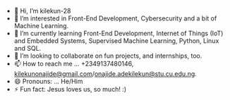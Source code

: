 - 👋 Hi, I’m kilekun-28
- 👀 I’m interested in Front-End Development, Cybersecurity and a bit of Machine Learning.
- 🌱 I’m currently learning Front-End Development,  Internet of Things (IoT) and Embedded Systems, Supervised Machine Learning, Python, Linux and SQL.
- 💞️ I’m looking to collaborate on fun projects, and internships, too.
- 📫 How to reach me ... +2349137480146, kilekunonajide@gmail.com/onajide.adekilekun@stu.cu.edu.ng. 
- 😄 Pronouns: ... He/Him
- ⚡ Fun fact: Jesus loves us, so much! :)
